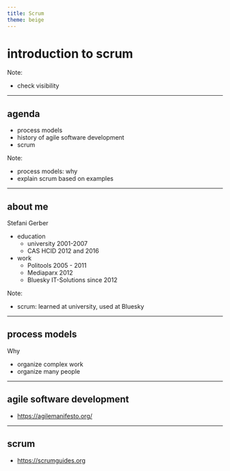 ```yaml
---
title: Scrum
theme: beige
---
```


# introduction to scrum

Note:
*   check visibility

----

## agenda
*   process models
*   history of agile software development
*   scrum

Note:
*   process models: why
*   explain scrum based on examples

----

## about me
Stefani Gerber
*   education
    *   university 2001-2007
    *   CAS HCID 2012 and 2016
*   work
    *   Politools 2005 - 2011
    *   Mediaparx 2012
    *   Bluesky IT-Solutions since 2012

Note:
*   scrum: learned at university, used at Bluesky

---

## process models

Why
*   organize complex work
*   organize many people

---

## agile software development
-   <https://agilemanifesto.org/>

---

## scrum
-   <https://scrumguides.org>
